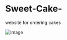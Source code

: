 # Sweet-Cake-
website for ordering cakes

![image](https://github.com/user-attachments/assets/4e8b75f3-a3ab-4cf0-9284-dd0ded3b7d48)
